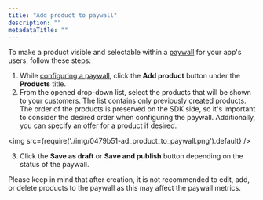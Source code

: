 ```yaml
---
title: "Add product to paywall"
description: ""
metadataTitle: ""
---
```


To make a product visible and selectable within a [paywall](https://docs.adapty.io/docs/paywalls) for your app's users, follow these steps:

1. While [configuring a paywall](paywalls#create-a-paywall), click the **Add product** button under the **Products** title.
2. From the opened drop-down list, select the products that will be shown to your customers. The list contains only previously created products. The order of the products is preserved on the SDK side, so it's important to consider the desired order when configuring the paywall. Additionally, you can specify an offer for a product if desired.


<img
  src={require('./img/0479b51-ad_product_to_paywall.png').default}
/>





3. Click the **Save as draft** or **Save and publish** button depending on the status of the paywall.

Please keep in mind that after creation, it is not recommended to edit, add, or delete products to the paywall as this may affect the paywall metrics.